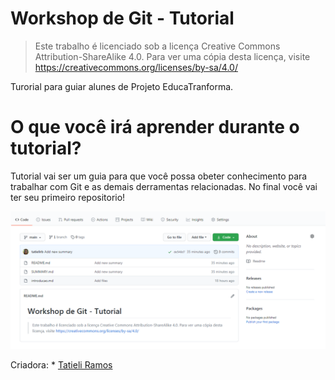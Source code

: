 # Workshop de Git - Tutorial

> Este trabalho é licenciado sob a licença Creative Commons Attribution-ShareAlike 4.0. Para ver uma cópia desta licença, visite https://creativecommons.org/licenses/by-sa/4.0/

Turorial para guiar alunes de Projeto EducaTranforma.

# O que você irá aprender durante o tutorial?

Tutorial vai ser um guia para que você possa obeter conhecimento para trabalhar com Git e as demais derramentas relacionadas. No final você vai ter seu primeiro repositorio!

![Container](/images/introducao.png)

Criadora: * [Tatieli Ramos](https://github.com/tatielirb) 